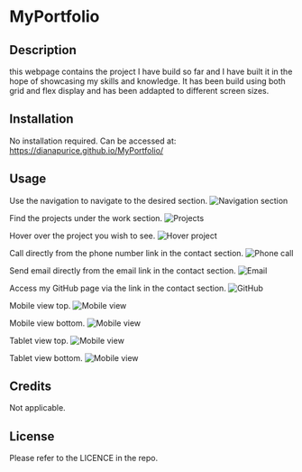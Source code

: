 # MyPortfolio

## Description

this webpage contains the project I have build so far and I have built it in the hope of showcasing my skills and knowledge. It has been build using both grid and flex display and has been addapted to different screen sizes.



## Installation

No installation required.
Can be accessed at: https://dianapurice.github.io/MyPortfolio/

## Usage

Use the navigation to navigate to the desired section.
![Navigation section](assests\images\navigation.jpg)

Find the projects under the work section.
![Projects](assests\images\apps.jpg)

Hover over the project you wish to see.
![Hover project](assests\images\app-hover.jpg)

Call directly from the phone number link in the contact section.
![Phone call](assests\images\contact-call.jpg)

Send email directly from the email link in the contact section.
![Email](assests\images\contact-gmail.jpg)

Access my GitHub page via the link in the contact section.
![GitHub](assests\images\github.jpg)

Mobile view top.
![Mobile view](assests\images\phone.jpg)

Mobile view bottom.
![Mobile view](assests\images\phone1.jpg)

Tablet view top.
![Mobile view](assests\images\tablet1.jpg)

Tablet view bottom.
![Mobile view](assests\images\tablet2.jpg)


## Credits

Not applicable.

## License

Please refer to the LICENCE in the repo.
